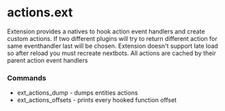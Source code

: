 # actions.ext
Extension provides a natives to hook action event handlers and create custom actions. If two different plugins will try to return different action for same eventhandler last will be chosen. Extension doesn't support late load so after reload you must recreate nextbots. All actions are cached by their parent action event handlers

### Commands
- ext_actions_dump - dumps entities actions
- ext_actions_offsets - prints every hooked function offset 
